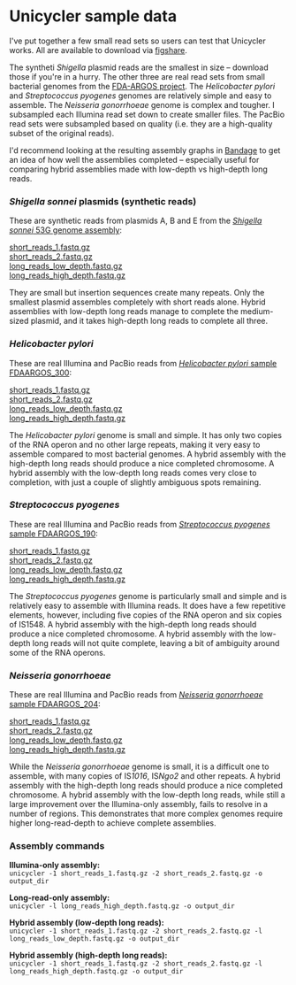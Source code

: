 # Unicycler sample data

I've put together a few small read sets so users can test that Unicycler works. All are available to download via [figshare](https://figshare.com/projects/Unicycler_sample_data/23065).

The syntheti _Shigella_ plasmid reads are the smallest in size – download those if you're in a hurry. The other three are real read sets from small bacterial genomes from the [FDA-ARGOS project](https://www.ncbi.nlm.nih.gov/bioproject/231221). The _Helicobacter pylori_ and _Streptococcus pyogenes_ genomes are relatively simple and easy to assemble. The _Neisseria gonorrhoeae_ genome is complex and tougher. I subsampled each Illumina read set down to create smaller files. The PacBio read sets were subsampled based on quality (i.e. they are a high-quality subset of the original reads).

I'd recommend looking at the resulting assembly graphs in [Bandage](https://github.com/rrwick/Bandage) to get an idea of how well the assemblies completed – especially useful for comparing hybrid assemblies made with low-depth vs high-depth long reads.


### _Shigella sonnei_ plasmids (synthetic reads)

These are synthetic reads from plasmids A, B and E from the [_Shigella sonnei_ 53G genome assembly](https://www.ncbi.nlm.nih.gov/genome/417?genome_assembly_id=166795):

[short_reads_1.fastq.gz](https://ndownloader.figshare.com/files/8801839)<br>
[short_reads_2.fastq.gz](https://ndownloader.figshare.com/files/8801842)<br>
[long_reads_low_depth.fastq.gz](https://ndownloader.figshare.com/files/8801836)<br>
[long_reads_high_depth.fastq.gz](https://ndownloader.figshare.com/files/8801833)

They are small but insertion sequences create many repeats. Only the smallest plasmid assembles completely with short reads alone. Hybrid assemblies with low-depth long reads manage to complete the medium-sized plasmid, and it takes high-depth long reads to complete all three.


### _Helicobacter pylori_

These are real Illumina and PacBio reads from [_Helicobacter pylori_ sample FDAARGOS_300](https://www.ncbi.nlm.nih.gov/biosample/?term=SAMN06173313):

[short_reads_1.fastq.gz](https://ndownloader.figshare.com/files/8801860)<br>
[short_reads_2.fastq.gz](https://ndownloader.figshare.com/files/8801863)<br>
[long_reads_low_depth.fastq.gz](https://ndownloader.figshare.com/files/8801857)<br>
[long_reads_high_depth.fastq.gz](https://ndownloader.figshare.com/files/8801854)

The _Helicobacter pylori_ genome is small and simple. It has only two copies of the RNA operon and no other large repeats, making it very easy to assemble compared to most bacterial genomes. A hybrid assembly with the high-depth long reads should produce a nice completed chromosome. A hybrid assembly with the low-depth long reads comes very close to completion, with just a couple of slightly ambiguous spots remaining.


### _Streptococcus pyogenes_

These are real Illumina and PacBio reads from [_Streptococcus pyogenes_ sample FDAARGOS_190](https://www.ncbi.nlm.nih.gov/biosample/?term=SAMN04875527):

[short_reads_1.fastq.gz](https://ndownloader.figshare.com/files/8801875)<br>
[short_reads_2.fastq.gz](https://ndownloader.figshare.com/files/8801878)<br>
[long_reads_low_depth.fastq.gz](https://ndownloader.figshare.com/files/8801872)<br>
[long_reads_high_depth.fastq.gz](https://ndownloader.figshare.com/files/8801869)

The _Streptococcus pyogenes_ genome is particularly small and simple and is relatively easy to assemble with Illumina reads. It does have a few repetitive elements, however, including five copies of the RNA operon and six copies of IS1548. A hybrid assembly with the high-depth long reads should produce a nice completed chromosome. A hybrid assembly with the low-depth long reads will not quite complete, leaving a bit of ambiguity around some of the RNA operons.


### _Neisseria gonorrhoeae_

These are real Illumina and PacBio reads from [_Neisseria gonorrhoeae_ sample FDAARGOS_204](https://www.ncbi.nlm.nih.gov/biosample/?term=SAMN04875541):

[short_reads_1.fastq.gz](https://ndownloader.figshare.com/files/8802211)<br>
[short_reads_2.fastq.gz](https://ndownloader.figshare.com/files/8802214)<br>
[long_reads_low_depth.fastq.gz](https://ndownloader.figshare.com/files/8802208)<br>
[long_reads_high_depth.fastq.gz](https://ndownloader.figshare.com/files/8802205)

While the _Neisseria gonorrhoeae_ genome is small, it is a difficult one to assemble, with many copies of IS<i>1016</i>, IS<i>Ngo2</i> and other repeats. A hybrid assembly with the high-depth long reads should produce a nice completed chromosome. A hybrid assembly with the low-depth long reads, while still a large improvement over the Illumina-only assembly, fails to resolve in a number of regions. This demonstrates that more complex genomes require higher long-read-depth to achieve complete assemblies.


### Assembly commands

__Illumina-only assembly:__<br>
`unicycler -1 short_reads_1.fastq.gz -2 short_reads_2.fastq.gz -o output_dir`

__Long-read-only assembly:__<br>
`unicycler -l long_reads_high_depth.fastq.gz -o output_dir`

__Hybrid assembly (low-depth long reads):__<br>
`unicycler -1 short_reads_1.fastq.gz -2 short_reads_2.fastq.gz -l long_reads_low_depth.fastq.gz -o output_dir`

__Hybrid assembly (high-depth long reads):__<br>
`unicycler -1 short_reads_1.fastq.gz -2 short_reads_2.fastq.gz -l long_reads_high_depth.fastq.gz -o output_dir`



